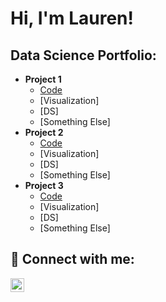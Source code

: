 <h1>Hi, I'm Lauren! <br/><a></a></h1>

<h2>Data Science Portfolio:</h2>

- <b>Project 1</b>
  - [Code](https://github.com/LaurenFowler2/ERGMs_Project/tree/main)
  - [Visualization]
  - [DS]
  - [Something Else]
- <b>Project 2</b>
  - [Code](https://github.com/joshmadakor1/Algorithms-Practice)
  - [Visualization]
  - [DS]
  - [Something Else]
- <b>Project 3</b>
  - [Code](https://github.com/joshmadakor1/Algorithms-Practice)
  - [Visualization]
  - [DS]
  - [Something Else]

<h2> 🤳 Connect with me:</h2>

[<img align="left" alt="JoshMadakor | LinkedIn" width="22px" src="https://cdn.jsdelivr.net/npm/simple-icons@v3/icons/linkedin.svg" />][linkedin]

[linkedin]: https://linkedin.com/in/joshmadakor

<!--
**joshmadakor1/joshmadakor1** is a ✨ _special_ ✨ repository because its `README.md` (this file) appears on your GitHub profile.

Here are some ideas to get you started:

- 🔭 I’m currently working on ...
- 🌱 I’m currently learning ...
- 👯 I’m looking to collaborate on ...
- 🤔 I’m looking for help with ...
- 💬 Ask me about ...
- 📫 How to reach me: ...
- 😄 Pronouns: ...
- ⚡ Fun fact: ...
-->
